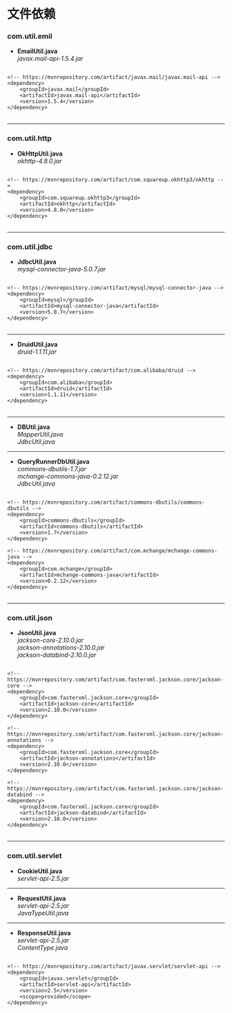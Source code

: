 # 文件依赖

### com.util.emil

+ **EmailUtil.java**<br>
*javax.mail-api-1.5.4.jar*<br>
<pre>
<code>
&lt;!-- https://mvnrepository.com/artifact/javax.mail/javax.mail-api --&gt;
&lt;dependency&gt;
	&lt;groupId&gt;javax.mail&lt;/groupId&gt;
	&lt;artifactId&gt;javax.mail-api&lt;/artifactId&gt;
	&lt;version&gt;1.5.4&lt;/version&gt;
&lt;/dependency&gt;
</code>
</pre>

---
### com.util.http

+ **OkHttpUtil.java**<br>
*okhttp-4.8.0.jar*<br>
<pre>
<code>
&lt;!-- https://mvnrepository.com/artifact/com.squareup.okhttp3/okhttp --&gt;
&lt;dependency&gt;
	&lt;groupId&gt;com.squareup.okhttp3&lt;/groupId&gt;
	&lt;artifactId&gt;okhttp&lt;/artifactId&gt;
	&lt;version&gt;4.8.0&lt;/version&gt;
&lt;/dependency&gt;
</code>
</pre>

---
### com.util.jdbc

+ **JdbcUtil.java**<br>
*mysql-connector-java-5.0.7.jar*<br>
<pre>
<code>
&lt;!-- https://mvnrepository.com/artifact/mysql/mysql-connector-java --&gt;
&lt;dependency&gt;
	&lt;groupId&gt;mysql&lt;/groupId&gt;
	&lt;artifactId&gt;mysql-connector-java&lt;/artifactId&gt;
	&lt;version&gt;5.0.7&lt;/version&gt;
&lt;/dependency&gt;
</code>
</pre>

---
+ **DruidUtil.java**<br>
*druid-1.1.11.jar*<br>
<pre>
<code>
&lt;!-- https://mvnrepository.com/artifact/com.alibaba/druid --&gt;
&lt;dependency&gt;
	&lt;groupId&gt;com.alibaba&lt;/groupId&gt;
	&lt;artifactId&gt;druid&lt;/artifactId&gt;
	&lt;version&gt;1.1.11&lt;/version&gt;
&lt;/dependency&gt;
</code>
</pre>

---
+ **DBUtil.java**<br>
*MapperUtil.java*<br>
*JdbcUtil.java*

---
+ **QueryRunnerDbUtil.java**<br>
*commons-dbutils-1.7.jar*<br>
*mchange-commons-java-0.2.12.jar*<br>
*JdbcUtil.java*<br>
<pre>
<code>
&lt;!-- https://mvnrepository.com/artifact/commons-dbutils/commons-dbutils --&gt;
&lt;dependency&gt;
	&lt;groupId&gt;commons-dbutils&lt;/groupId&gt;
	&lt;artifactId&gt;commons-dbutils&lt;/artifactId&gt;
	&lt;version&gt;1.7&lt;/version&gt;
&lt;/dependency&gt;<br>
&lt;!-- https://mvnrepository.com/artifact/com.mchange/mchange-commons-java --&gt;
&lt;dependency&gt;
	&lt;groupId&gt;com.mchange&lt;/groupId&gt;
	&lt;artifactId&gt;mchange-commons-java&lt;/artifactId&gt;
	&lt;version&gt;0.2.12&lt;/version&gt;
&lt;/dependency&gt;
</code>
</pre>

---
### com.util.json

+ **JsonUtil.java**<br>
*jackson-core-2.10.0.jar*<br>
*jackson-annotations-2.10.0.jar*<br>
*jackson-databind-2.10.0.jar*<br>
<pre>
<code>
&lt;!-- https://mvnrepository.com/artifact/com.fasterxml.jackson.core/jackson-core --&gt;
&lt;dependency&gt;
	&lt;groupId&gt;com.fasterxml.jackson.core&lt;/groupId&gt;
	&lt;artifactId&gt;jackson-core&lt;/artifactId&gt;
	&lt;version&gt;2.10.0&lt;/version&gt;
&lt;/dependency&gt;<br>
&lt;!-- https://mvnrepository.com/artifact/com.fasterxml.jackson.core/jackson-annotations --&gt;
&lt;dependency&gt;
	&lt;groupId&gt;com.fasterxml.jackson.core&lt;/groupId&gt;
	&lt;artifactId&gt;jackson-annotations&lt;/artifactId&gt;
	&lt;version&gt;2.10.0&lt;/version&gt;
&lt;/dependency&gt;<br>
&lt;!-- https://mvnrepository.com/artifact/com.fasterxml.jackson.core/jackson-databind --&gt;
&lt;dependency&gt;
	&lt;groupId&gt;com.fasterxml.jackson.core&lt;/groupId&gt;
	&lt;artifactId&gt;jackson-databind&lt;/artifactId&gt;
	&lt;version&gt;2.10.0&lt;/version&gt;
&lt;/dependency&gt;
</code>
</pre>

---
### com.util.servlet

+ **CookieUtil.java**<br>
*servlet-api-2.5.jar*

---
+ **RequestUtil.java**<br>
*servlet-api-2.5.jar*<br>
*JavaTypeUtil.java*

---
+ **ResponseUtil.java**<br>
*servlet-api-2.5.jar*<br>
*ContentType.java*<br>
<pre>
<code>
&lt;!-- https://mvnrepository.com/artifact/javax.servlet/servlet-api --&gt;
&lt;dependency&gt;
	&lt;groupId&gt;javax.servlet&lt;/groupId&gt;
	&lt;artifactId&gt;servlet-api&lt;/artifactId&gt;
	&lt;version&gt;2.5&lt;/version&gt;
	&lt;scope&gt;provided&lt;/scope&gt;
&lt;/dependency&gt;
</code>
</pre>
